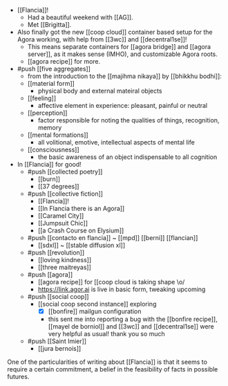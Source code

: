 - [[Flancia]]!
  - Had a beautiful weekend with [[AG]].
  - Met [[Brigitta]].
- Also finally got the new [[coop cloud]] container based setup for the Agora working, with help from [[3wc]] and [[decentral1se]]!
  - This means separate containers for [[agora bridge]] and [[agora server]], as it makes sense (IMHO), and customizable Agora roots.
  - [[agora recipe]] for more.
- #push [[five aggregates]]
  - from the introduction to the [[majihma nikaya]] by [[bhikkhu bodhi]]:
  - [[material form]]
    - physical body and external mateiral objects
  - [[feeling]]
    - affective element in experience: pleasant, painful or neutral
  - [[perception]]
    - factor responsible for noting the qualities of things, recognition, memory
  - [[mental formations]]
    - all volitional, emotive, intellectual aspects of mental life
  - [[consciousness]]
    - the basic awareness of an object indispensable to all cognition
- In [[Flancia]] for good!
  - #push [[collected poetry]]
    - [[burn]]
    - [[37 degrees]]
  - #push [[collective fiction]]
    - [[Flancia]]!
    - [[In Flancia there is an Agora]]
    - [[Caramel City]]
    - [[Jumpsuit Chic]]
    - [[a Crash Course on Elysium]]
  - #push [[contacto en flancia]] ~ [[mpd]] [[berni]] [[flancian]]
    - [[sdxl]] ~ [[stable diffusion xl]]
  - #push [[revolution]]
    - [[loving kindness]]
    - [[three maitreyas]]
  - #push [[agora]]
    - [[agora recipe]] for [[coop cloud is taking shape \o/
    - https://link.agor.ai is live in basic form, tweaking upcoming
  - #push [[social coop]]
    - [[social coop second instance]] exploring
      - [x] [[bonfire]] mailgun configuration
      - this sent me into reporting a bug with the [[bonfire recipe]], [[mayel de borniol]] and [[3wc]] and [[decentral1se]] were very helpful as usual! thank you so much
  - #push [[Saint Imier]]
    - [[jura bernois]]

One of the particularities of writing about [[Flancia]] is that it seems to require a certain commitment, a belief in the feasibility of facts in possible futures.
